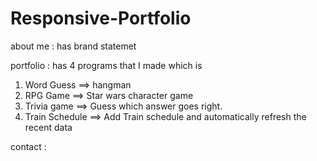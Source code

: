 # Responsive-Portfolio
about me : has brand statemet

portfolio : has 4 programs that I made which is
  1. Word Guess ==> hangman
  2. RPG Game ==> Star wars character game
  3. Trivia game ==> Guess which answer goes right.
  4. Train Schedule ==> Add Train schedule and automatically refresh the recent data
  
contact : 
